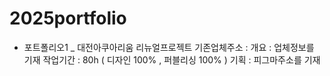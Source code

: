 # 2025portfolio

- 포트폴리오1 _ 대전아쿠아리움 리뉴얼프로젝트
  기존업체주소 :
  개요 : 업체정보를 기재
  작업기간 : 80h ( 디자인 100% , 퍼블리싱 100% )
  기획 : 피그마주소를 기재
